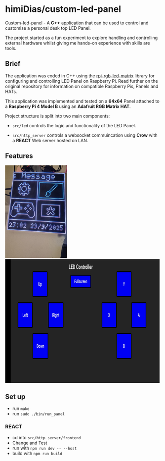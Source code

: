 # himiDias/custom-led-panel

Custom-led-panel - A **C++** application that can be used to control and customise a personal desk top LED Panel.

The project started as a fun experiment to explore handling and controlling external hardware whilst giving me hands-on experience with skills are tools.

## Brief

The application was coded in C++ using the [rpi-rgb-led-matrix](https://github.com/hzeller/rpi-rgb-led-matrix) library for configuring and controlling LED Panel on Raspberry Pi. Read further on the original repository for information on compatible Raspberry Pis, Panels and HATs.

This application was implemented and tested on a **64x64** Panel attached to a **Raspberry Pi 4 Model B** using an **Adafruit RGB Matrix HAT**.

Project structure is split into two main components:

- `src/led` controls the logic and functionality of the LED Panel.

- `src/http_server` controls a websocket commuincation using **Crow** with a **REACT** Web server hosted on LAN.

## Features

<img src = "/assets/panel_main.jpg" alt = "Main screen on panel" height ="300" width = "200"><img src = "/assets/site_main.jpg" alt = "Main screen on site" height ="400" width = "500">

## Set up

- run `make`
- run `sudo ./bin/run_panel`

### REACT

- cd into `src/http_server/frontend`
- Change and Test
- run with `npm run dev -- --host`
- build with `npm run build`
